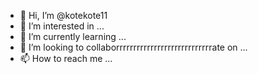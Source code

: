 - 👋 Hi, I’m @kotekote11
- 👀 I’m interested in ...
- 🌱 I’m currently learning ...
- 💞️ I’m looking to collaborrrrrrrrrrrrrrrrrrrrrrrrrrrrate on ...
- 📫 How to reach me ...

<!---
kotekote11/kotekote11 is a ✨ special ✨ repositfffffffffffffffffffffffffffffffory because its `README.md` (this file) appears on your GitHub profile.
You can click the Preview link to take a look at your changes.
--->
